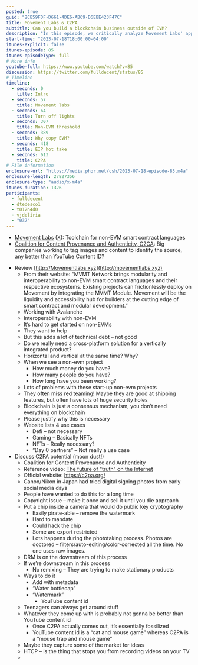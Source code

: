 ```yaml
---
posted: true
guid: "2CB59F0F-D661-4DE6-AB69-D6EBE423F47C"
title: Movement Labs & C2PA
subtitle: Can you build a blockchain business outside of EVM?
description: "In this episode, we critically analyze Movement Labs' approach to non-EVM interoperability and discuss the shortcomings of their proposed solutions. We also delve into the potential of C2PA and its limitations in ensuring content authenticity."
start-time: "2023-07-18T18:00:00-04:00"
itunes-explicit: false
itunes-episode: 85
itunes-episodeType: full
# More info
youtube-full: https://www.youtube.com/watch?v=85
discussion: https://twitter.com/fulldecent/status/85
# Timeline
timeline:
  - seconds: 0
    title: Intro
  - seconds: 57
    title: Movement labs
  - seconds: 64
    title: Turn off lights
  - seconds: 307
    title: Non-EVM threshold
  - seconds: 389
    title: Why copy EVM?
  - seconds: 418
    title: EIP hot take
  - seconds: 613
    title: C2PA
# File information
enclosure-url: "https://media.phor.net/csh/2023-07-18-episode-85.m4a"
enclosure-length: 27827356
enclosure-type: "audio/x-m4a"
itunes-duration: 1326
participants:
  - fulldecent
  - dtedesco1
  - t012n4d0
  - vjdeliria
  - "037"
---
```


- [Movement Labs](http://Movementlabs.xyz) ([X](https://twitter.com/movementlabsxyz)): Toolchain for non-EVM smart contract languages
- [Coalition for Content Provenance and Authenticity, C2CA](https://c2pa.org/): Big companies working to tag images and content to identify the source, any better than YouTube Content ID?

<!--end of quick notes-->

- Review [http://Movementlabs.xyz](http://movementlabs.xyz) 
  - From their website: “MVMT Network brings modularity and interoperability to non-EVM smart contract languages and their respective ecosystems. Existing projects can frictionlessly deploy on Movement by integrating the MVMT Module. Movement will be the liquidity and accessibility hub for builders at the cutting edge of smart contract and modular development.”
  - Working with Avalanche
  - Interoperability with non-EVM
  - It’s hard to get started on non-EVMs
  - They want to help
  - But this adds a lot of technical debt – not good
  - Do we really need a cross-platform solution for a vertically integrated product?
  - Horizontal and vertical at the same time? Why?
  - When we see a non-evm project
    - How much money do you have?
    - How many people do you have?
    - How long have you been working?
  - Lots of problems with these start-up non-evm projects
  - They often miss red teaming! Maybe they are good at shipping features, but often have lots of huge security holes
  - Blockchain is just a consensus mechanism, you don’t need everything on blockchain
  - Please justify why this is necessary
  - Website lists 4 use cases
    - Defi – not necessary
    - Gaming – Basically NFTs
    - NFTs – Really necessary?
    - “Day 0 partners” – Not really a use case
- Discuss C2PA potential (moon dust!)
  - Coalition for Content Provenance and Authenticity
  - Reference video: [The future of "truth" on the Internet](https://youtu.be/-Bdb2KOb_zI)
  - Official website: https://c2pa.org/
  - Canon/Nikon in Japan had tried digital signing photos from early social media days
  - People have wanted to do this for a long time
  - Copyright issue – make it once and sell it until you die approach
  - Put a chip inside a camera that would do public key cryptography
    - Easily pirate-able – remove the watermark
    - Hard to mandate
    - Could hack the chip
    - Some are export restricted
    - Lots happens during the phototaking process. Photos are doctored – filters/auto-editing/color-corrected all the time. No one uses raw images.
  - DRM is on the downstream of this process
  - If we’re downstream in this process
    - No remixing – They are trying to make stationary products
  - Ways to do it
    - Add with metadata
    - “Water bottlecap”
    - “Watermark”
      - YouTube content id
  - Teenagers can always get around stuff
  - Whatever they come up with is probably not gonna be better than YouTube content id
    - Once C2PA actually comes out, it’s essentially fossilized
    - YouTube content id is a “cat and mouse game” whereas C2PA is a “mouse trap and mouse game”
  - Maybe they capture some of the market for ideas
  - HTCP – is the thing that stops you from recording videos on your TV
  - 